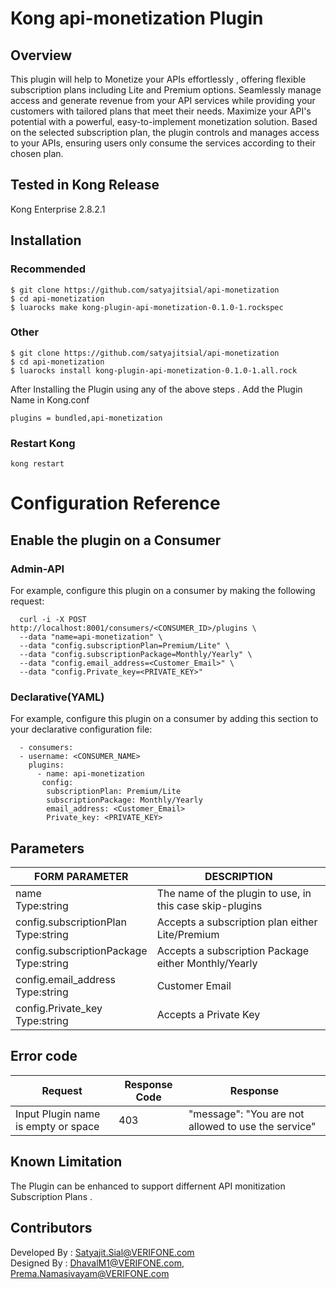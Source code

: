 # Kong api-monetization Plugin
## Overview
This plugin will help to Monetize your APIs effortlessly , offering flexible subscription plans including Lite and Premium options. Seamlessly manage access and generate revenue from your API services while providing your customers with tailored plans that meet their needs.
Maximize your API's potential with a powerful, easy-to-implement monetization solution.
Based on the selected subscription plan, the plugin controls and manages access to your APIs, ensuring users only consume the services according to their chosen plan.
## Tested in Kong Release
Kong Enterprise 2.8.2.1

## Installation
### Recommended
```
$ git clone https://github.com/satyajitsial/api-monetization
$ cd api-monetization
$ luarocks make kong-plugin-api-monetization-0.1.0-1.rockspec
```
### Other

```
$ git clone https://github.com/satyajitsial/api-monetization
$ cd api-monetization
$ luarocks install kong-plugin-api-monetization-0.1.0-1.all.rock
```
After Installing the Plugin using any of the above steps . Add the Plugin Name in Kong.conf

```
plugins = bundled,api-monetization

```
### Restart Kong

```
kong restart

```
# Configuration Reference

## Enable the plugin on a Consumer

### Admin-API
For example, configure this plugin on a consumer by making the following request:
```		
  curl -i -X POST http://localhost:8001/consumers/<CONSUMER_ID>/plugins \
  --data "name=api-monetization" \
  --data "config.subscriptionPlan=Premium/Lite" \
  --data "config.subscriptionPackage=Monthly/Yearly" \
  --data "config.email_address=<Customer_Email>" \
  --data "config.Private_key=<PRIVATE_KEY>"
```
### Declarative(YAML)
For example, configure this plugin on a consumer by adding this section to your declarative configuration file:
```			
  - consumers:
  - username: <CONSUMER_NAME>
    plugins:
      - name: api-monetization
       config:
        subscriptionPlan: Premium/Lite
        subscriptionPackage: Monthly/Yearly
        email_address: <Customer_Email>
        Private_key: <PRIVATE_KEY>
```
## Parameters

| FORM PARAMETER	     														| DESCRIPTION										  													|
| ----------- 																		| -----------																								|
| name<br>Type:string  														|  The name of the plugin to use, in this case skip-plugins |										  |
| config.subscriptionPlan<br>Type:string              |  Accepts a subscription plan either Lite/Premium|
| config.subscriptionPackage<br>Type:string              |  Accepts a subscription Package either Monthly/Yearly|
| config.email_address<br>Type:string              |  Customer Email|
| config.Private_key<br>Type:string              |  Accepts a Private Key|

## Error code

| Request	     														| Response Code				 |       Response									|
| ----------- 														| -----------					 | -----------	                  |
| Input Plugin name is empty or space  		|  403								 | "message": "You are not allowed to use the service"|


## Known Limitation
The Plugin can be enhanced to support differnent API monitization Subscription Plans .


## Contributors
Developed By : Satyajit.Sial@VERIFONE.com <br>
Designed By  : DhavalM1@VERIFONE.com, Prema.Namasivayam@VERIFONE.com
			         